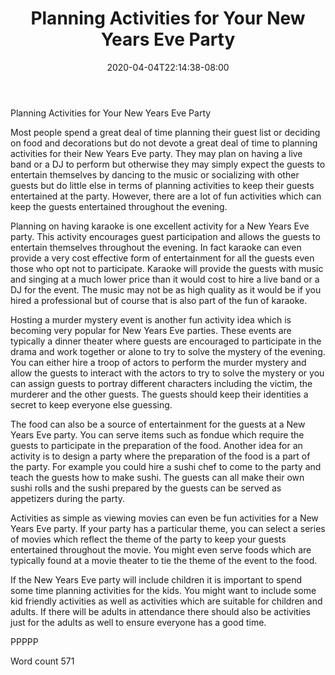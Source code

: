 ﻿---
title: "Planning Activities for Your New Years Eve Party"
date: 2020-04-04T22:14:38-08:00
description: "New Years Eve Party Planning Tips for Web Success"
featured_image: "/images/New Years Eve Party Planning.jpg"
tags: ["New Years Eve Party Planning"]
---

Planning Activities for Your New Years Eve Party

Most people spend a great deal of time planning their guest list or deciding on food and decorations but do not devote a great deal of time to planning activities for their New Years Eve party. They may plan on having a live band or a DJ to perform but otherwise they may simply expect the guests to entertain themselves by dancing to the music or socializing with other guests but do little else in terms of planning activities to keep their guests entertained at the party. However, there are a lot of fun activities which can keep the guests entertained throughout the evening.

Planning on having karaoke is one excellent activity for a New Years Eve party. This activity encourages guest participation and allows the guests to entertain themselves throughout the evening. In fact karaoke can even provide a very cost effective form of entertainment for all the guests even those who opt not to participate. Karaoke will provide the guests with music and singing at a much lower price than it would cost to hire a live band or a DJ for the event. The music may not be as high quality as it would be if you hired a professional but of course that is also part of the fun of karaoke.

Hosting a murder mystery event is another fun activity idea which is becoming very popular for New Years Eve parties. These events are typically a dinner theater where guests are encouraged to participate in the drama and work together or alone to try to solve the mystery of the evening. You can either hire a troop of actors to perform the murder mystery and allow the guests to interact with the actors to try to solve the mystery or you can assign guests to portray different characters including the victim, the murderer and the other guests. The guests should keep their identities a secret to keep everyone else guessing.

The food can also be a source of entertainment for the guests at a New Years Eve party. You can serve items such as fondue which require the guests to participate in the preparation of the food. Another idea for an activity is to design a party where the preparation of the food is a part of the party. For example you could hire a sushi chef to come to the party and teach the guests how to make sushi. The guests can all make their own sushi rolls and the sushi prepared by the guests can be served as appetizers during the party.

Activities as simple as viewing movies can even be fun activities for a New Years Eve party. If your party has a particular theme, you can select a series of movies which reflect the theme of the party to keep your guests entertained throughout the movie. You might even serve foods which are typically found at a movie theater to tie the theme of the event to the food. 

If the New Years Eve party will include children it is important to spend some time planning activities for the kids. You might want to include some kid friendly activities as well as activities which are suitable for children and adults. If there will be adults in attendance there should also be activities just for the adults as well to ensure everyone has a good time. 

PPPPP

Word count 571



